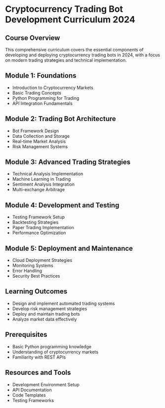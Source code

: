 # Cryptocurrency Trading Bot Development Curriculum 2024

## Course Overview
This comprehensive curriculum covers the essential components of developing and deploying cryptocurrency trading bots in 2024, with a focus on modern trading strategies and technical implementation.

## Module 1: Foundations
- Introduction to Cryptocurrency Markets
- Basic Trading Concepts
- Python Programming for Trading
- API Integration Fundamentals

## Module 2: Trading Bot Architecture
- Bot Framework Design
- Data Collection and Storage
- Real-time Market Analysis
- Risk Management Systems

## Module 3: Advanced Trading Strategies
- Technical Analysis Implementation
- Machine Learning in Trading
- Sentiment Analysis Integration
- Multi-exchange Arbitrage

## Module 4: Development and Testing
- Testing Framework Setup
- Backtesting Strategies
- Paper Trading Implementation
- Performance Optimization

## Module 5: Deployment and Maintenance
- Cloud Deployment Strategies
- Monitoring Systems
- Error Handling
- Security Best Practices

## Learning Outcomes
- Design and implement automated trading systems
- Develop risk management strategies
- Deploy and maintain trading bots
- Analyze market data effectively

## Prerequisites
- Basic Python programming knowledge
- Understanding of cryptocurrency markets
- Familiarity with REST APIs

## Resources and Tools
- Development Environment Setup
- API Documentation
- Code Templates
- Testing Frameworks